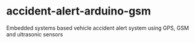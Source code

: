 # accident-alert-arduino-gsm
Embedded systems based vehicle accident alert system using GPS, GSM and ultrasonic sensors
